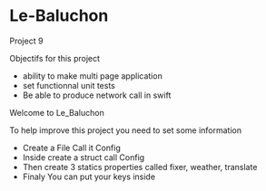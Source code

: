 # Le-Baluchon
Project 9

Objectifs for this project 

- ability to make multi page application
- set functionnal unit tests
- Be able to produce network call in swift


Welcome to Le_Baluchon 

To help improve this project you need to set some information 
- Create a File Call it Config
- Inside create a struct call Config
- Then create 3 statics properties called 
fixer, weather, translate
- Finaly You can put your keys inside
